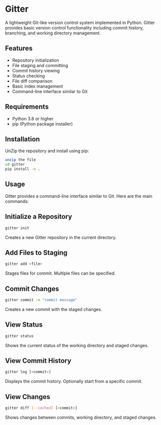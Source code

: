# Gitter

A lightweight Git-like version control system implemented in Python. Gitter provides basic version control functionality including commit history, branching, and working directory management.

## Features

- Repository initialization
- File staging and committing
- Commit history viewing
- Status checking
- File diff comparison
- Basic index management
- Command-line interface similar to Git

## Requirements

- Python 3.8 or higher
- pip (Python package installer)

## Installation

UnZip the repository and install using pip:

```bash
unzip the file
cd gitter
pip install -e .
```

## Usage

Gitter provides a command-line interface similar to Git. Here are the main commands:

## Initialize a Repository
```bash
gitter init
```
Creates a new Gitter repository in the current directory.

## Add Files to Staging
```bash
gitter add <file>
```
Stages files for commit. Multiple files can be specified.

## Commit Changes
```bash
gitter commit -m "commit message"
```
Creates a new commit with the staged changes.

## View Status
```bash
gitter status
```
Shows the current status of the working directory and staged changes.

## View Commit History
```bash
gitter log [<commit>]
```
Displays the commit history. Optionally start from a specific commit.

## View Changes
```bash
gitter diff [--cached] [<commit>]
```
Shows changes between commits, working directory, and staged changes.
